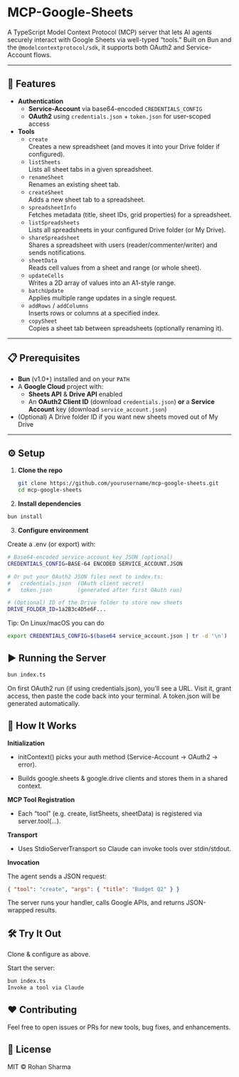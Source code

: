 # MCP-Google-Sheets

A TypeScript Model Context Protocol (MCP) server that lets AI agents securely interact with Google Sheets via well-typed “tools.” Built on Bun and the `@modelcontextprotocol/sdk`, it supports both OAuth2 and Service-Account flows.

---

## 🚀 Features

- **Authentication**  
  - **Service-Account** via base64-encoded `CREDENTIALS_CONFIG`  
  - **OAuth2** using `credentials.json` + `token.json` for user-scoped access  
- **Tools**  
  - `create`  
    Creates a new spreadsheet (and moves it into your Drive folder if configured).  
  - `listSheets`  
    Lists all sheet tabs in a given spreadsheet.  
  - `renameSheet`  
    Renames an existing sheet tab.  
  - `createSheet`  
    Adds a new sheet tab to a spreadsheet.  
  - `spreadsheetInfo`  
    Fetches metadata (title, sheet IDs, grid properties) for a spreadsheet.  
  - `listSpreadsheets`  
    Lists all spreadsheets in your configured Drive folder (or My Drive).  
  - `shareSpreadsheet`  
    Shares a spreadsheet with users (reader/commenter/writer) and sends notifications.  
  - `sheetData`  
    Reads cell values from a sheet and range (or whole sheet).  
  - `updateCells`  
    Writes a 2D array of values into an A1-style range.  
  - `batchUpdate`  
    Applies multiple range updates in a single request.  
  - `addRows` / `addColumns`  
    Inserts rows or columns at a specified index.  
  - `copySheet`  
    Copies a sheet tab between spreadsheets (optionally renaming it).

---

## 📋 Prerequisites

- **Bun** (v1.0+) installed and on your `PATH`  
- A **Google Cloud** project with:
  - **Sheets API** & **Drive API** enabled  
  - An **OAuth2 Client ID** (download `credentials.json`) **or** a **Service Account** key (download `service_account.json`)  
- (Optional) A Drive folder ID if you want new sheets moved out of My Drive  

---

## ⚙️ Setup

1. **Clone the repo**  
   ```bash
   git clone https://github.com/yourusername/mcp-google-sheets.git
   cd mcp-google-sheets
2. **Install dependencies**

```bash
bun install
```
3. **Configure environment**
   
Create a .env (or export) with:
```bash
# Base64-encoded service-account key JSON (optional)
CREDENTIALS_CONFIG=BASE-64 ENCODED SERVICE_ACCOUNT.JSON

# Or put your OAuth2 JSON files next to index.ts:
#   credentials.json  (OAuth client secret)
#   token.json        (generated after first OAuth run)

# (Optional) ID of the Drive folder to store new sheets
DRIVE_FOLDER_ID=1a2B3c4D5e6F...
```
Tip: On Linux/macOS you can do

```bash
export CREDENTIALS_CONFIG=$(base64 service_account.json | tr -d '\n')
```
## ▶️ Running the Server
```bash
bun index.ts
```
On first OAuth2 run (if using credentials.json), you’ll see a URL. Visit it, grant access, then paste the code back into your terminal. A token.json will be generated automatically.

## 🔧 How It Works

**Initialization**

- initContext() picks your auth method (Service-Account → OAuth2 → error).

- Builds google.sheets & google.drive clients and stores them in a shared context.

**MCP Tool Registration**

- Each “tool” (e.g. create, listSheets, sheetData) is registered via server.tool(...).

**Transport**

- Uses StdioServerTransport so Claude can invoke tools over stdin/stdout.

**Invocation**

The agent sends a JSON request:

```json
{ "tool": "create", "args": { "title": "Budget Q2" } }
```
The server runs your handler, calls Google APIs, and returns JSON-wrapped results.

## 🛠️ Try It Out

Clone & configure as above.

Start the server:

```bash
bun index.ts
Invoke a tool via Claude
```
## ❤️ Contributing

Feel free to open issues or PRs for new tools, bug fixes, and enhancements.

## 📄 License

MIT © Rohan Sharma
